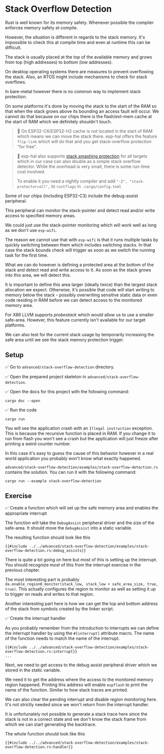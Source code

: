 # Stack Overflow Detection

Rust is well known for its memory safety. Whenever possible the compiler enforces memory safety at compile.

However, the situation is different in regards to the stack memory. It's impossible to check this at compile time and even at runtime this can be difficult.

The stack is usually placed at the top of the available memory and grows from top (high addresses) to bottom (low addresses).

On desktop operating systems there are measures to prevent overflowing the stack. Also, an RTOS might include mechanisms to check for stack overflows.

In bare-metal however there is no common way to implement stack protection.

On some platforms it's done by moving the stack to the start of the RAM so that when the stack grows above its bounding an access fault will occur.
We cannot do that because on our chips there is the flash/ext-mem cache at the start of RAM which we definitely shouldn't touch.

> 🔎 On ESP32-C6/ESP32-H2 cache is not located in the start of RAM which means we can move the stack there.
> esp-hal offers the feature `flip-link` which will do that and you get stack-overflow protection "for free".

> 🔎 esp-hal also supports [stack smashing protection](https://doc.rust-lang.org/rustc/exploit-mitigations.html#stack-smashing-protection) for all targets which in our case can also double as a simple stack overflow detector. While the overhead is very small, there is some run-time cost involved.
>
> To enable it you need a nightly compiler and add `"-Z", "stack-protector=all",` to `rustflags` in `.cargo/config.toml` 

Some of our chips (including ESP32-C3) include the debug-assist peripheral.

This peripheral can monitor the stack-pointer and detect read and/or write access to specified memory areas.

We could just use the stack-pointer monitoring which will work well as long as we don't use `esp-wifi`.

The reason we cannot use that with `esp-wifi` is that it runs multiple tasks by quickly switching between them which includes switching stacks. In that case the stack bounds check will trigger as soon as we switch the running task for the first time.

What we can do however is defining a protected area at the bottom of the stack and detect read and write access to it. As soon as the stack grows into this area, we will detect this.

It is important to define this area larger (ideally twice) than the largest stack allocation we expect. Otherwise, it's possible that code will start writing to memory below the stack - possibly overwriting sensitive static data or even code residing in RAM before we can detect access to the monitored memory area.

For X86 LLVM supports _probestack_ which would allow us to use a smaller safe-area. However, this feature currently isn't available for our target platforms.

We can also test for the current stack usage by temporarily increasing the safe area until we see the stack memory protection trigger.

## Setup

✅ Go to `advanced/stack-overflow-detection` directory.

✅ Open the prepared project skeleton in `advanced/stack-overflow-detection`.

✅ Open the docs for this project with the following command:

```
cargo doc --open
```

✅ Run the code

```
cargo run
```

You will see the application crash with an `Illegal instruction` exception. This is because the recursive function is placed in RAM.
If you change it to run from flash you won't see a crash but the application will just freeze after printing a weird counter number.

In this case it's easy to guess the cause of this behavior however in a real world application you probably won't know what exactly happened.

`advanced/stack-overflow-detection/examples/stack-overflow-detection.rs` contains the solution. You can run it with the following command:

```shell
cargo run --example stack-overflow-detection
```

## Exercise

✅ Create a function which will set up the safe memory area and enables the appropriate interrupt

The function will take the `DebugAssist` peripheral driver and the size of the safe-area.
It should move the `DebugAssist` into a static variable.

The resulting function should look like this
```rust,ignore
{{#include ../../advanced/stack-overflow-detection/examples/stack-overflow-detection.rs:debug_assists}}
```

There is quite a lot going on here but most of this is setting up the interrupt.
You should recognize most of this from the interrupt exercise in the previous chapter.

The most interesting part is probably `da.enable_region0_monitor(stack_low, stack_low + safe_area_size, true, true)`.
This actually configures the region to monitor as well as setting it up to trigger on reads and writes to that region.

Another interesting part here is how we can get the top and bottom address of the stack from symbols created by the linker script.

✅ Create the interrupt handler

As you probably remember from the introduction to interrupts we can define the interrupt handler by using the `#[interrupt]` attribute macro.
The name of the function needs to match the name of the interrupt.

```rust,ignore
{{#include ../../advanced/stack-overflow-detection/examples/stack-overflow-detection.rs:interrupt}}
...
```

Next, we need to get access to the debug assist peripheral driver which we stored in the static variable.

We need it to get the address where the access to the monitored memory region happened.
Printing this address will enable `espflash` to print the name of the function. Similar to how stack traces are printed.

We can also clear the pending interrupt and disable region monitoring here. It's not strictly needed since we won't return from the interrupt handler.

It is unfortunately not possible to generate a stack trace here since the stack is not in a correct state and we don't know the stack frame from which we can start generating the backtrace.

The whole function should look like this
```rust,ignore
{{#include ../../advanced/stack-overflow-detection/examples/stack-overflow-detection.rs:handler}}
```
